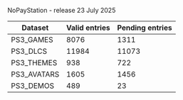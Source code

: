 NoPayStation - release 23 July 2025

|  Dataset  |Valid entries|Pending entries|
|-----------|-------------|---------------|
| PS3_GAMES |     8076    |      1311     |
|  PS3_DLCS |    11984    |     11073     |
| PS3_THEMES|     938     |      722      |
|PS3_AVATARS|     1605    |      1456     |
| PS3_DEMOS |     489     |       23      |